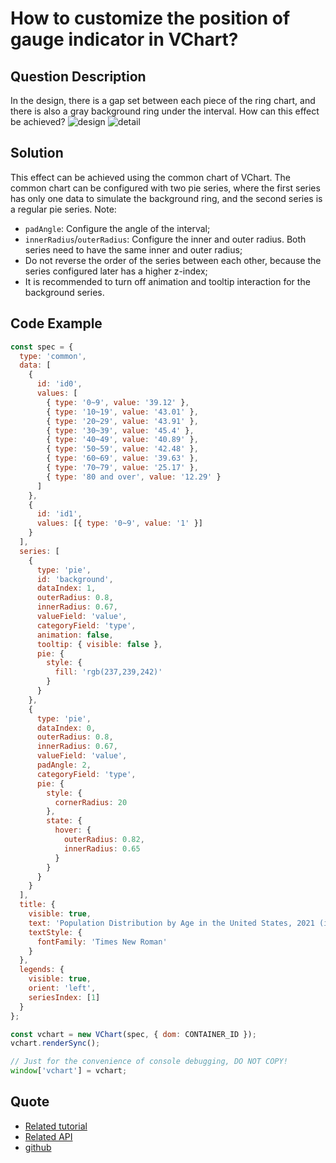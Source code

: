# How to customize the position of gauge indicator in VChart?

## Question Description

In the design, there is a gap set between each piece of the ring chart, and there is also a gray background ring under the interval. How can this effect be achieved?
![design](/vchart/faq/21-0.png)
![detail](/vchart/faq/21-1.png)

## Solution

This effect can be achieved using the common chart of VChart. The common chart can be configured with two pie series, where the first series has only one data to simulate the background ring, and the second series is a regular pie series. Note:

- `padAngle`: Configure the angle of the interval;
- `innerRadius`/`outerRadius`: Configure the inner and outer radius. Both series need to have the same inner and outer radius;
- Do not reverse the order of the series between each other, because the series configured later has a higher z-index;
- It is recommended to turn off animation and tooltip interaction for the background series.

## Code Example

```javascript livedemo
const spec = {
  type: 'common',
  data: [
    {
      id: 'id0',
      values: [
        { type: '0~9', value: '39.12' },
        { type: '10~19', value: '43.01' },
        { type: '20~29', value: '43.91' },
        { type: '30~39', value: '45.4' },
        { type: '40~49', value: '40.89' },
        { type: '50~59', value: '42.48' },
        { type: '60~69', value: '39.63' },
        { type: '70~79', value: '25.17' },
        { type: '80 and over', value: '12.29' }
      ]
    },
    {
      id: 'id1',
      values: [{ type: '0~9', value: '1' }]
    }
  ],
  series: [
    {
      type: 'pie',
      id: 'background',
      dataIndex: 1,
      outerRadius: 0.8,
      innerRadius: 0.67,
      valueField: 'value',
      categoryField: 'type',
      animation: false,
      tooltip: { visible: false },
      pie: {
        style: {
          fill: 'rgb(237,239,242)'
        }
      }
    },
    {
      type: 'pie',
      dataIndex: 0,
      outerRadius: 0.8,
      innerRadius: 0.67,
      valueField: 'value',
      padAngle: 2,
      categoryField: 'type',
      pie: {
        style: {
          cornerRadius: 20
        },
        state: {
          hover: {
            outerRadius: 0.82,
            innerRadius: 0.65
          }
        }
      }
    }
  ],
  title: {
    visible: true,
    text: 'Population Distribution by Age in the United States, 2021 (in millions)',
    textStyle: {
      fontFamily: 'Times New Roman'
    }
  },
  legends: {
    visible: true,
    orient: 'left',
    seriesIndex: [1]
  }
};

const vchart = new VChart(spec, { dom: CONTAINER_ID });
vchart.renderSync();

// Just for the convenience of console debugging, DO NOT COPY!
window['vchart'] = vchart;
```

## Quote

- [Related tutorial](https://visactor.io/vchart/guide/tutorial_docs/Chart_Types/Combination)
- [Related API](https://visactor.io/vchart/demo/pie-chart/nested-pie?keyword=pieChart)
- [github](https://github.com/VisActor/VChart)
